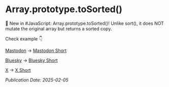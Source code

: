 # Array.prototype.toSorted()

🚀 New in #JavaScript: Array.prototype.toSorted()!
Unlike sort(), it does NOT mutate the original array but returns a sorted copy.

Check example 👇

[Mastodon](https://mastodon.social/@standarski/113951838667155804) -> [Mastodon Short](https://standarski.short.gy/4hmGcf)

[Bluesky](https://bsky.app/profile/standarski.bsky.social/post/3lhgt2pnyqk2w) -> [Bluesky Short](https://standarski.short.gy/7jUmow)

[X](https://x.com/standarski/status/1887151925369446474) -> [X Short](https://standarski.short.gy/J3esf4)

_Publication Date: 2025-02-05_
